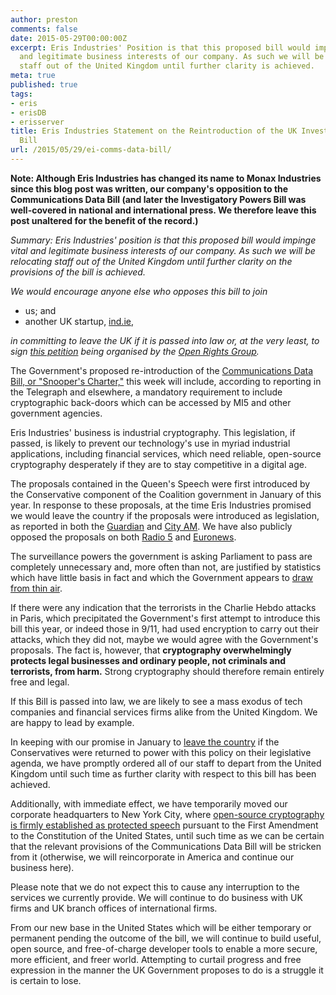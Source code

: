 ```yaml
---
author: preston
comments: false
date: 2015-05-29T00:00:00Z
excerpt: Eris Industries' Position is that this proposed bill would impinge vital,
  and legitimate business interests of our company. As such we will be relocating
  staff out of the United Kingdom until further clarity is achieved.
meta: true
published: true
tags:
- eris
- erisDB
- erisserver
title: Eris Industries Statement on the Reintroduction of the UK Investigatory Powers
  Bill
url: /2015/05/29/ei-comms-data-bill/
---
```


**Note: Although Eris Industries has changed its name to Monax Industries since this blog post was written, our company's opposition to the Communications Data Bill (and later the Investigatory Powers Bill was well-covered in national and international press. We therefore leave this post unaltered for the benefit of the record.)**

*Summary: Eris Industries' position is that this proposed bill would impinge vital and legitimate business interests of our company. As such we will be relocating staff out of the United Kingdom until further clarity on the provisions of the bill is achieved.*

*We would encourage anyone else who opposes this bill to join*

* us; and
* another UK startup, [ind.ie](https://grahamcluley.com/2015/05/technology-firm-surveillance/),

*in committing to leave the UK if it is passed into law or, at the very least, to sign [this petition](https://www.openrightsgroup.org/campaigns/dont-let-the-snoopers-charter-bounce-back) being organised by the [Open Rights Group](https://openrightsgroup.org).*

The Government's proposed re-introduction of the [Communications Data Bill, or "Snooper's Charter,"](http://www.telegraph.co.uk/news/politics/queens-speech/11634567/Google-and-Whatsapp-will-be-forced-to-hand-messages-to-MI5.html) this week will include, according to reporting in the Telegraph and elsewhere, a mandatory requirement to include cryptographic back-doors which can be accessed by MI5 and other government agencies.

Eris Industries' business is industrial cryptography. This legislation, if passed, is likely to prevent our technology's use in myriad industrial applications, including financial services, which need reliable, open-source cryptography desperately if they are to stay competitive in a digital age.

The proposals contained in the Queen's Speech were first introduced by the Conservative component of the Coalition government in January of this year. In response to these proposals, at the time Eris Industries promised we would leave the country if the proposals were introduced as legislation, as reported in both the [Guardian](http://www.theguardian.com/technology/2015/jan/13/david-cameron-encrypted-messaging-apps-ban) and [City AM](http://www.cityam.com/207279/politics-fear-risky-game-editor-s-letter). We have also publicly opposed the proposals on both [Radio 5](https://grahamcluley.com/2015/01/listen-bbc-radio-punch-david-camerons-surveillance-backdoor/) and [Euronews](https://www.youtube.com/watch?v=4J-2aK6eViM).

The surveillance powers the government is asking Parliament to pass are completely unnecessary and, more often than not, are justified by statistics which have little basis in fact and which the Government appears to [draw from thin air](https://soundcloud.com/gcluley/radio-5-discussion-about-david-camerons-plans-to-backdoor-secure-messaging-services).

If there were any indication that the terrorists in the Charlie Hebdo attacks in Paris, which precipitated the Government's first attempt to introduce this bill this year, or indeed those in 9/11, had used encryption to carry out their attacks, which they did not, maybe we would agree with the Government's proposals. The fact is, however, that **cryptography overwhelmingly protects legal businesses and ordinary people, not criminals and terrorists, from harm.** Strong cryptography should therefore remain entirely free and legal.

If this Bill is passed into law, we are likely to see a mass exodus of tech companies and financial services firms alike from the United Kingdom. We are happy to lead by example.

In keeping with our promise in January to [leave the country](http://prestonbyrne.com/2015/01/13/you-cant-stop-crypto-mr-cameron/) if the Conservatives were returned to power with this policy on their legislative agenda, we have promptly ordered all of our staff to depart from the United Kingdom until such time as further clarity with respect to this bill has been achieved.

Additionally, with immediate effect, we have temporarily moved our corporate headquarters to New York City, where [open-source cryptography is firmly established as protected speech](https://www.eff.org/cases/bernstein-v-us-dept-justice) pursuant to the First Amendment to the Constitution of the United States, until such time as we can be certain that the relevant provisions of the Communications Data Bill will be stricken from it (otherwise, we will reincorporate in America and continue our business here).

Please note that we do not expect this to cause any interruption to the services we currently provide. We will continue to do business with UK firms and UK branch offices of international firms.

From our new base in the United States which will be either temporary or permanent pending the outcome of the bill, we will continue to build useful, open source, and free-of-charge developer tools to enable a more secure, more efficient, and freer world. Attempting to curtail progress and free expression in the manner the UK Government proposes to do is a struggle it is certain to lose.
